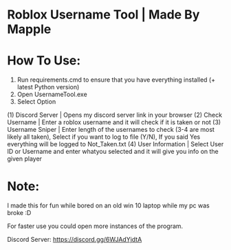 # Roblox Username Tool | Made By Mapple

# How To Use:

1. Run requirements.cmd to ensure that you have everything installed (+ latest Python version)
2. Open UsernameTool.exe
3. Select Option

(1) Discord Server   | Opens my discord server link in your browser
(2) Check Username   | Enter a roblox username and it will check if it is taken or not
(3) Username Sniper  | Enter length of the usernames to check (3-4 are most likely all taken), Select if you want to log to file (Y/N), If you said Yes everything will be logged to Not_Taken.txt
(4) User Information | Select User ID or Username and enter whatyou selected and it will give you info on the given player

# Note:

I made this for fun while bored on an old win 10 laptop while my pc was broke :D

For faster use you could open more instances of the program.

Discord Server: https://discord.gg/6WJAdYjdtA

